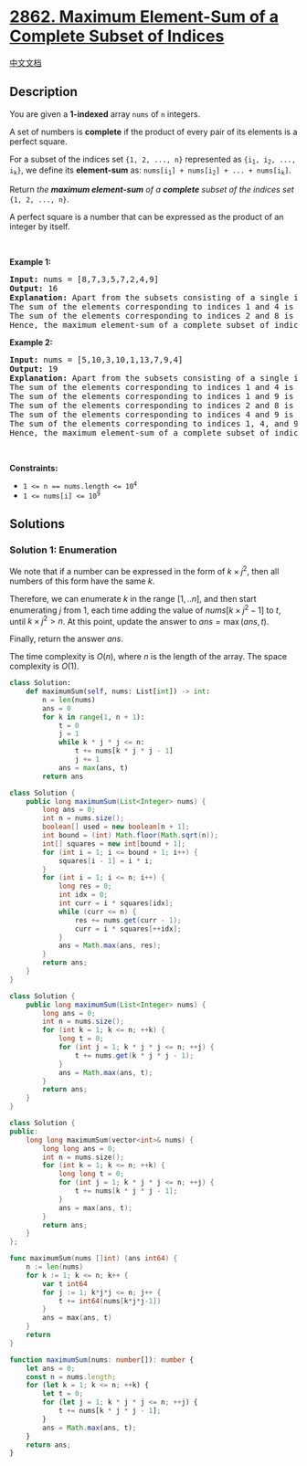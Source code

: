 # [2862. Maximum Element-Sum of a Complete Subset of Indices](https://leetcode.com/problems/maximum-element-sum-of-a-complete-subset-of-indices)

[中文文档](/solution/2800-2899/2862.Maximum%20Element-Sum%20of%20a%20Complete%20Subset%20of%20Indices/README.md)

<!-- tags:Array,Math,Number Theory -->

## Description

<p>You are given a <strong>1</strong><strong>-indexed</strong> array <code>nums</code> of <code>n</code> integers.</p>

<p>A set of numbers is <strong>complete</strong> if the product of every pair of its elements is a perfect square.</p>

<p>For a subset of the indices set <code>{1, 2, ..., n}</code> represented as <code>{i<sub>1</sub>, i<sub>2</sub>, ..., i<sub>k</sub>}</code>, we define its <strong>element-sum</strong> as: <code>nums[i<sub>1</sub>] + nums[i<sub>2</sub>] + ... + nums[i<sub>k</sub>]</code>.</p>

<p>Return <em>the <strong>maximum element-sum</strong> of a <strong>complete</strong> subset of the indices set</em> <code>{1, 2, ..., n}</code>.</p>

<p>A perfect square is a number that can be expressed as the product of an integer by itself.</p>

<p>&nbsp;</p>
<p><strong class="example">Example 1:</strong></p>

<pre>
<strong>Input:</strong> nums = [8,7,3,5,7,2,4,9]
<strong>Output:</strong> 16
<strong>Explanation:</strong> Apart from the subsets consisting of a single index, there are two other complete subsets of indices: {1,4} and {2,8}.
The sum of the elements corresponding to indices 1 and 4 is equal to nums[1] + nums[4] = 8 + 5 = 13.
The sum of the elements corresponding to indices 2 and 8 is equal to nums[2] + nums[8] = 7 + 9 = 16.
Hence, the maximum element-sum of a complete subset of indices is 16.
</pre>

<p><strong class="example">Example 2:</strong></p>

<pre>
<strong>Input:</strong> nums = [5,10,3,10,1,13,7,9,4]
<strong>Output:</strong> 19
<strong>Explanation:</strong> Apart from the subsets consisting of a single index, there are four other complete subsets of indices: {1,4}, {1,9}, {2,8}, {4,9}, and {1,4,9}.
The sum of the elements corresponding to indices 1 and 4 is equal to nums[1] + nums[4] = 5 + 10 = 15.
The sum of the elements corresponding to indices 1 and 9 is equal to nums[1] + nums[9] = 5 + 4 = 9.
The sum of the elements corresponding to indices 2 and 8 is equal to nums[2] + nums[8] = 10 + 9 = 19.
The sum of the elements corresponding to indices 4 and 9 is equal to nums[4] + nums[9] = 10 + 4 = 14.
The sum of the elements corresponding to indices 1, 4, and 9 is equal to nums[1] + nums[4] + nums[9] = 5 + 10 + 4 = 19.
Hence, the maximum element-sum of a complete subset of indices is 19.
</pre>

<p>&nbsp;</p>
<p><strong>Constraints:</strong></p>

<ul>
	<li><code>1 &lt;= n == nums.length &lt;= 10<sup>4</sup></code></li>
	<li><code>1 &lt;= nums[i] &lt;= 10<sup>9</sup></code></li>
</ul>

## Solutions

### Solution 1: Enumeration

We note that if a number can be expressed in the form of $k \times j^2$, then all numbers of this form have the same $k$.

Therefore, we can enumerate $k$ in the range $[1,..n]$, and then start enumerating $j$ from $1$, each time adding the value of $nums[k \times j^2 - 1]$ to $t$, until $k \times j^2 > n$. At this point, update the answer to $ans = \max(ans, t)$.

Finally, return the answer $ans$.

The time complexity is $O(n)$, where $n$ is the length of the array. The space complexity is $O(1)$.

<!-- tabs:start -->

```python
class Solution:
    def maximumSum(self, nums: List[int]) -> int:
        n = len(nums)
        ans = 0
        for k in range(1, n + 1):
            t = 0
            j = 1
            while k * j * j <= n:
                t += nums[k * j * j - 1]
                j += 1
            ans = max(ans, t)
        return ans
```

```java
class Solution {
    public long maximumSum(List<Integer> nums) {
        long ans = 0;
        int n = nums.size();
        boolean[] used = new boolean[n + 1];
        int bound = (int) Math.floor(Math.sqrt(n));
        int[] squares = new int[bound + 1];
        for (int i = 1; i <= bound + 1; i++) {
            squares[i - 1] = i * i;
        }
        for (int i = 1; i <= n; i++) {
            long res = 0;
            int idx = 0;
            int curr = i * squares[idx];
            while (curr <= n) {
                res += nums.get(curr - 1);
                curr = i * squares[++idx];
            }
            ans = Math.max(ans, res);
        }
        return ans;
    }
}
```

```java
class Solution {
    public long maximumSum(List<Integer> nums) {
        long ans = 0;
        int n = nums.size();
        for (int k = 1; k <= n; ++k) {
            long t = 0;
            for (int j = 1; k * j * j <= n; ++j) {
                t += nums.get(k * j * j - 1);
            }
            ans = Math.max(ans, t);
        }
        return ans;
    }
}
```

```cpp
class Solution {
public:
    long long maximumSum(vector<int>& nums) {
        long long ans = 0;
        int n = nums.size();
        for (int k = 1; k <= n; ++k) {
            long long t = 0;
            for (int j = 1; k * j * j <= n; ++j) {
                t += nums[k * j * j - 1];
            }
            ans = max(ans, t);
        }
        return ans;
    }
};
```

```go
func maximumSum(nums []int) (ans int64) {
	n := len(nums)
	for k := 1; k <= n; k++ {
		var t int64
		for j := 1; k*j*j <= n; j++ {
			t += int64(nums[k*j*j-1])
		}
		ans = max(ans, t)
	}
	return
}
```

```ts
function maximumSum(nums: number[]): number {
    let ans = 0;
    const n = nums.length;
    for (let k = 1; k <= n; ++k) {
        let t = 0;
        for (let j = 1; k * j * j <= n; ++j) {
            t += nums[k * j * j - 1];
        }
        ans = Math.max(ans, t);
    }
    return ans;
}
```

<!-- tabs:end -->

<!-- end -->
